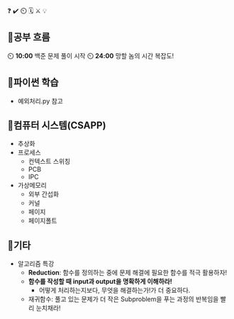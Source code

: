 ❓ ✔️ ⏲️ 🗓️ ⚔️ 💡

## 🧠공부 흐름
⏲️ **10:00** 백준 문제 풀이 시작
⏲️ **24:00** 망할 놈의 시간 복잡도!

## 🐍파이썬 학습
- 예외처리.py 참고

## 📓컴퓨터 시스템(CSAPP)
- 추상화
- 프로세스
    - 컨텍스트 스위칭
    - PCB
    - IPC 
- 가상메모리
    - 외부 간섭화
    - 커널
    - 페이지
    - 페이지폴트

## 📌기타
- 알고리즘 특강
    - **Reduction**: 함수를 정의하는 중에 문제 해결에 필요한 함수를 적극 활용하자! 
    - **함수를 작성할 때 input과 output을 명확하게 이해하라!**
        - 어떻게 처리하는지보다, 무엇을 해결하는가!가 더 중요하다.
    - 재귀함수: 풀고 있는 문제가 더 작은 Subproblem을 푸는 과정의 반복임을 빨리 눈치채라!